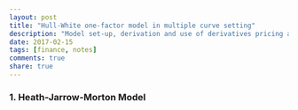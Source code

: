 ```yaml
---
layout: post
title: "Hull-White one-factor model in multiple curve setting"
description: "Model set-up, derivation and use of derivatives pricing are listed here."
date: 2017-02-15
tags: [finance, notes]
comments: true
share: true
---
```


### 1. Heath-Jarrow-Morton Model
